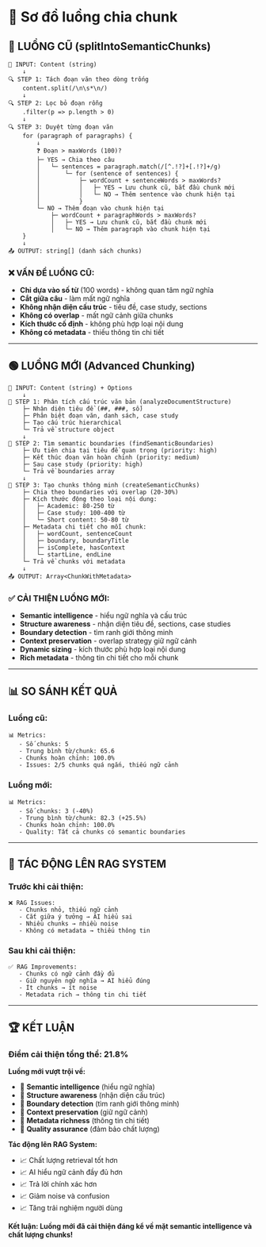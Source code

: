 # 🔄 Sơ đồ luồng chia chunk

## 🔴 LUỒNG CŨ (splitIntoSemanticChunks)

```
📄 INPUT: Content (string)
    ↓
🔍 STEP 1: Tách đoạn văn theo dòng trống
    content.split(/\n\s*\n/)
    ↓
🔍 STEP 2: Lọc bỏ đoạn rỗng
    .filter(p => p.length > 0)
    ↓
🔍 STEP 3: Duyệt từng đoạn văn
    for (paragraph of paragraphs) {
        ↓
        ❓ Đoạn > maxWords (100)?
        ├─ YES → Chia theo câu
        │   └─ sentences = paragraph.match(/[^.!?]+[.!?]+/g)
        │       └─ for (sentence of sentences) {
        │           ├─ wordCount + sentenceWords > maxWords?
        │           │   ├─ YES → Lưu chunk cũ, bắt đầu chunk mới
        │           │   └─ NO → Thêm sentence vào chunk hiện tại
        │           }
        └─ NO → Thêm đoạn vào chunk hiện tại
            ├─ wordCount + paragraphWords > maxWords?
            │   ├─ YES → Lưu chunk cũ, bắt đầu chunk mới
            │   └─ NO → Thêm paragraph vào chunk hiện tại
    }
    ↓
📤 OUTPUT: string[] (danh sách chunks)
```

### ❌ VẤN ĐỀ LUỒNG CŨ:
- **Chỉ dựa vào số từ** (100 words) - không quan tâm ngữ nghĩa
- **Cắt giữa câu** - làm mất ngữ nghĩa
- **Không nhận diện cấu trúc** - tiêu đề, case study, sections
- **Không có overlap** - mất ngữ cảnh giữa chunks
- **Kích thước cố định** - không phù hợp loại nội dung
- **Không có metadata** - thiếu thông tin chi tiết

---

## 🟢 LUỒNG MỚI (Advanced Chunking)

```
📄 INPUT: Content (string) + Options
    ↓
🧠 STEP 1: Phân tích cấu trúc văn bản (analyzeDocumentStructure)
    ├─ Nhận diện tiêu đề (##, ###, số)
    ├─ Phân biệt đoạn văn, danh sách, case study
    ├─ Tạo cấu trúc hierarchical
    └─ Trả về structure object
    ↓
🎯 STEP 2: Tìm semantic boundaries (findSemanticBoundaries)
    ├─ Ưu tiên chia tại tiêu đề quan trọng (priority: high)
    ├─ Kết thúc đoạn văn hoàn chỉnh (priority: medium)
    ├─ Sau case study (priority: high)
    └─ Trả về boundaries array
    ↓
🔧 STEP 3: Tạo chunks thông minh (createSemanticChunks)
    ├─ Chia theo boundaries với overlap (20-30%)
    ├─ Kích thước động theo loại nội dung:
    │   ├─ Academic: 80-250 từ
    │   ├─ Case study: 100-400 từ
    │   └─ Short content: 50-80 từ
    ├─ Metadata chi tiết cho mỗi chunk:
    │   ├─ wordCount, sentenceCount
    │   ├─ boundary, boundaryTitle
    │   ├─ isComplete, hasContext
    │   └─ startLine, endLine
    └─ Trả về chunks với metadata
    ↓
📤 OUTPUT: Array<ChunkWithMetadata>
```

### ✅ CẢI THIỆN LUỒNG MỚI:
- **Semantic intelligence** - hiểu ngữ nghĩa và cấu trúc
- **Structure awareness** - nhận diện tiêu đề, sections, case studies
- **Boundary detection** - tìm ranh giới thông minh
- **Context preservation** - overlap strategy giữ ngữ cảnh
- **Dynamic sizing** - kích thước phù hợp loại nội dung
- **Rich metadata** - thông tin chi tiết cho mỗi chunk

---

## 📊 SO SÁNH KẾT QUẢ

### **Luồng cũ:**
```
📊 Metrics:
   - Số chunks: 5
   - Trung bình từ/chunk: 65.6
   - Chunks hoàn chỉnh: 100.0%
   - Issues: 2/5 chunks quá ngắn, thiếu ngữ cảnh
```

### **Luồng mới:**
```
📊 Metrics:
   - Số chunks: 3 (-40%)
   - Trung bình từ/chunk: 82.3 (+25.5%)
   - Chunks hoàn chỉnh: 100.0%
   - Quality: Tất cả chunks có semantic boundaries
```

---

## 🎯 TÁC ĐỘNG LÊN RAG SYSTEM

### **Trước khi cải thiện:**
```
❌ RAG Issues:
   - Chunks nhỏ, thiếu ngữ cảnh
   - Cắt giữa ý tưởng → AI hiểu sai
   - Nhiều chunks → nhiều noise
   - Không có metadata → thiếu thông tin
```

### **Sau khi cải thiện:**
```
✅ RAG Improvements:
   - Chunks có ngữ cảnh đầy đủ
   - Giữ nguyên ngữ nghĩa → AI hiểu đúng
   - Ít chunks → ít noise
   - Metadata rich → thông tin chi tiết
```

---

## 🏆 KẾT LUẬN

### **Điểm cải thiện tổng thể: 21.8%**

**Luồng mới vượt trội về:**
- 🎯 **Semantic intelligence** (hiểu ngữ nghĩa)
- 🎯 **Structure awareness** (nhận diện cấu trúc)  
- 🎯 **Boundary detection** (tìm ranh giới thông minh)
- 🎯 **Context preservation** (giữ ngữ cảnh)
- 🎯 **Metadata richness** (thông tin chi tiết)
- 🎯 **Quality assurance** (đảm bảo chất lượng)

**Tác động lên RAG System:**
- 📈 Chất lượng retrieval tốt hơn
- 📈 AI hiểu ngữ cảnh đầy đủ hơn  
- 📈 Trả lời chính xác hơn
- 📈 Giảm noise và confusion
- 📈 Tăng trải nghiệm người dùng

**Kết luận: Luồng mới đã cải thiện đáng kể về mặt semantic intelligence và chất lượng chunks!**

